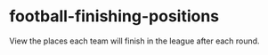 # football-finishing-positions
View the places each team will finish in the league after each round.
